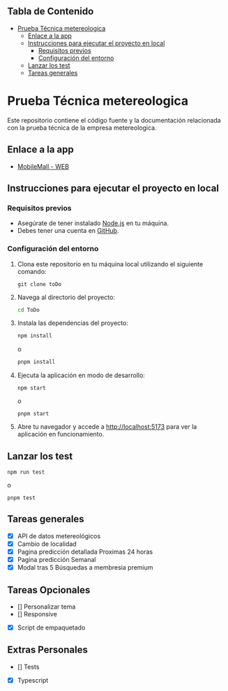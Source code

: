 ## Tabla de Contenido

-   [Prueba Técnica metereologica](#prueba-técnica-metereologica)
    -   [Enlace a la app](#enlace-a-la-app)
    -   [Instrucciones para ejecutar el proyecto en local](#instrucciones-para-ejecutar-el-proyecto-en-local)
        -   [Requisitos previos](#requisitos-previos)
        -   [Configuración del entorno](#configuración-del-entorno)
    -   [Lanzar los test](#lanzar-los-test)
    -   [Tareas generales](#tareas-generales)

# Prueba Técnica metereologica

Este repositorio contiene el código fuente y la documentación relacionada con la prueba técnica de la empresa metereologica.

## Enlace a la app

-   [MobileMall - WEB](toDo)

## Instrucciones para ejecutar el proyecto en local

### Requisitos previos

-   Asegúrate de tener instalado [Node.js](https://nodejs.org/) en tu máquina.
-   Debes tener una cuenta en [GitHub](https://github.com/).

### Configuración del entorno

1. Clona este repositorio en tu máquina local utilizando el siguiente comando:

    ```
    git clone toDo
    ```

2. Navega al directorio del proyecto:

    ```bash
    cd ToDo
    ```

3. Instala las dependencias del proyecto:

    ```bash
    npm install
    ```

    o

    ```bash
    pnpm install
    ```

4. Ejecuta la aplicación en modo de desarrollo:

    ```
    npm start
    ```

    o

    ```
    pnpm start
    ```

5. Abre tu navegador y accede a [http://localhost:5173](http://localhost:5173) para ver la aplicación en funcionamiento.

## Lanzar los test

```
npm run test
```

o

```
pnpm test
```

## Tareas generales

-   [x] API de datos metereológicos
-   [x] Cambio de localidad
-   [x] Pagina predicción detallada Proximas 24 horas
-   [x] Pagina predicción Semanal
-   [x] Modal tras 5 Búsquedas a membresia premium

## Tareas Opcionales

-   [] Personalizar tema
-   [] Responsive
-   [x] Script de empaquetado

## Extras Personales

-   [] Tests
-   [x] Typescript
